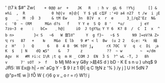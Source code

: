 ' {t7  k  $#" Zw`݀[    + 0@@ ar  +    JK   R   : h v  gL 6  !Y%j      [] &   ʜ%i  ,  R            0 h@|v  m}슫{  Y $ yՃ c집F :'+U a4 n27  t /w  i յE g    _  M  :Ŏ  3     & tM Ew     3n  B]V  x  r  e      3_|/qZ'Ez  N&  ϲ  '0  ~ (RM      M&n d?s   f    Y Y e  S Q  8 '   *u/       j eY 7zo~3  e    :   bC=    ֪ h@|     iO  J tgYⲬӊ Y Y 6  K? 8  /  C  I  x  ^     
 b n>         }< S   ~6   W 켪ΊȢ^     Y  g f}~   ~$ 5      N9 ]=oV?A Z>  Ҷ rs   87   +    Խ    M&o  E lb   9 #" < l  Bw  (u 2 2   G;e: *k   䌈 z  H"   )   Q      6   8  4 8  9K tOY jߩ      rX 7ΟC  V  
  q  c  Di  ۯa    K  $   | N    dQ җS"    &   7     z           ??  ~ w        ~ 
 =/dm  Aɡv  H   #M ۶i:c 1\R ;t q  m H _ COM J  EN  Ӟ S  ?^ wL -T, J   8h     v      7' sOT  >  f   ` b Mj      Mð ʜ y Ǥ8y  >趝4S d   )    bD    -  K Е s        n   u    } uhq$  9
JާH5: W  Ex@  h| އ  m˺       aCg  Y -  $  9 l   z 1   @|  q   C !ɮN  z  '% } /y j ]    U  H 5dN   7      @"p=ϯE    w  |I     fȪ W       {  r}6    ǫ  v _ o   r =   r} W?/ j      
